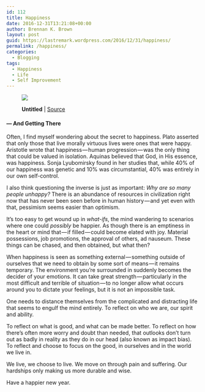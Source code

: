 ```yaml
---
id: 112
title: Happiness
date: 2016-12-31T13:21:08+00:00
author: Brennan K. Brown
layout: post
guid: https://lastremark.wordpress.com/2016/12/31/happiness/
permalink: /happiness/
categories:
  - Blogging
tags:
  - Happiness
  - Life
  - Self Improvement
---
```


<figure class="wp-caption"> 

<img data-width="3900" data-height="3097" src="https://cdn-images-1.medium.com/max/2560/1*mjoDxttmf0hiKFeoD4nSBw.jpeg" /> <figcaption class="wp-caption-text"><b>Untitled</b> | <a href="https://www.pexels.com/photo/hands-cup-hot-19586/" target="_blank" rel="noopener noreferrer">Source</a></figcaption></figure> 

#### — And Getting There

<span>O</span>ften, I find myself wondering about the secret to happiness. Plato asserted that only those that live morally virtuous lives were ones that were happy. Aristotle wrote that happiness — human progression — was the only thing that could be valued in isolation. Aquinas believed that God, in His essence, was happiness. Sonja Lyubomirsky found in her studies that, while 40% of our happiness was genetic and 10% was circumstantial, 40% was entirely in our own self-control.

I also think questioning the inverse is just as important: _Why are so many people unhappy?_ There is an abundance of resources in civilization right now that has never been seen before in human history — and yet even with that, pessimism seems easier than optimism.

It’s too easy to get wound up in _what-ifs_, the mind wandering to scenarios where one could _possibly_ be happier. As though there is an emptiness in the heart or mind that — if filled — could become elated with joy. Material possessions, job promotions, the approval of others, ad nauseum. These things can be chased, and then obtained, but what then?

When happiness is seen as something external — something outside of ourselves that we need to obtain by some sort of means — it remains temporary. The environment you’re surrounded in suddenly becomes the decider of your emotions. It can take great strength — particularly in the most difficult and terrible of situation — to no longer allow what occurs around you to dictate your feelings, but it is not an impossible task.

One needs to distance themselves from the complicated and distracting life that seems to engulf the mind entirely. To reflect on who we are, our spirit and ability.

To reflect on what is good, and what can be made better. To reflect on how there’s often more worry and doubt than needed, that outlooks don’t turn out as badly in reality as they do in our head (also known as impact bias). To reflect and choose to focus on the good, in ourselves and in the world we live in.

We live, we choose to live. We move on through pain and suffering. Our hardships only making us more durable and wise.

Have a happier new year.
